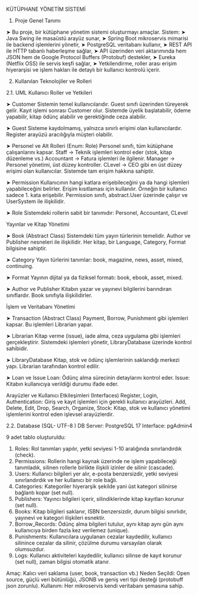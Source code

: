 KÜTÜPHANE YÖNETİM SİSTEMİ

1. Proje Genel Tanımı

➤ Bu proje, bir kütüphane yönetim sistemi oluşturmayı amaçlar. Sistem:
➤ Java Swing ile masaüstü arayüz sunar,
➤ Spring Boot mikroservis mimarisi ile backend işlemlerini yönetir,
➤ PostgreSQL veritabanı kullanır,
➤ REST API ile HTTP tabanlı haberleşme sağlar,
➤ API üzerinden veri aktarımında hem JSON hem de Google Protocol Buffers (Protobuf) destekler,
➤ Eureka (Netflix OSS) ile servis keşfi sağlar,
➤ Yetkilendirme, roller arası erişim hiyerarşisi ve işlem hakları ile detaylı bir kullanıcı kontrolü içerir.

2. Kullanılan Teknolojiler ve Rolleri

2.1. UML
Kullanıcı Roller ve Yetkileri

➤ Customer
Sistemin temel kullanıcılarıdır.
Guest sınıfı üzerinden türeyerek gelir.
Kayıt işlemi sonrası Customer olur.
Sistemde üyelik başlatabilir, ödeme yapabilir, kitap ödünç alabilir ve gerektiğinde ceza alabilir.

➤ Guest
Sisteme kaydolmamış, yalnızca sınırlı erişimi olan kullanıcılardır.
Register arayüzü aracılığıyla müşteri olabilir.

➤ Personel ve Alt Rolleri (Enum: Role)
Personel sınıfı, tüm kütüphane çalışanlarını kapsar.
Staff → Teknik işlemleri kontrol eder (stok, kitap düzenleme vs.)
Accountant → Fatura işlemleri ile ilgilenir.
Manager → Personel yönetimi, üst düzey kontroller.
CLevel → CEO gibi en üst düzey erişimi olan kullanıcılar. Sistemde tam erişim hakkına sahiptir.

➤ Permission
Kullanıcının hangi katlara erişebileceğini ya da hangi işlemleri yapabileceğini belirler.
Erişim kısıtlaması için kullanılır. Örneğin bir kullanıcı sadece 1. kata erişebilir.
Permission sınıfı, abstract.User üzerinde çalışır ve UserSystem ile ilişkilidir.

➤ Role
Sistemdeki rollerin sabit bir tanımıdır: Personel, Accountant, CLevel

Yayınlar ve Kitap Yönetimi

➤ Book (Abstract Class)
Sistemdeki tüm yayın türlerinin temelidir.
Author ve Publisher nesneleri ile ilişkilidir.
Her kitap, bir Language, Category, Format bilgisine sahiptir.

➤ Category
Yayın türlerini tanımlar: book, magazine, news, asset, mixed, continuing.

➤ Format
Yayının dijital ya da fiziksel formatı: book, ebook, asset, mixed.

➤ Author ve Publisher
Kitabın yazar ve yayınevi bilgilerini barındıran sınıflardır.
Book sınıfıyla ilişkilidirler.
 
İşlem ve Veritabanı Yönetimi

➤ Transaction (Abstract Class)
Payment, Borrow, Punishment gibi işlemleri kapsar.
Bu işlemleri Librarian yapar.

➤ Librarian
Kitap verme (issue), iade alma, ceza uygulama gibi işlemleri gerçekleştirir.
Sistemdeki işlemleri yönetir, LibraryDatabase üzerinde kontrol sahibidir.

➤ LibraryDatabase
Kitap, stok ve ödünç işlemlerinin saklandığı merkezi yapı.
Librarian tarafından kontrol edilir.

➤ Loan ve Issue
Loan: Ödünç alma sürecinin detaylarını kontrol eder.
Issue: Kitabın kullanıcıya verildiği durumu ifade eder.
 
Arayüzler ve Kullanıcı Etkileşimleri (Interfaces)
Register, Login, Authentication: Giriş ve kayıt işlemleri için gerekli kullanıcı arayüzleri.
Add, Delete, Edit, Drop, Search, Organize, Stock: Kitap, stok ve kullanıcı yönetimi işlemlerini kontrol eden işlevsel arayüzlerdir.


2.2. Database (SQL- UTF-8 )
DB Server: PostgreSQL 17
Interface: pgAdmin4

9 adet tablo oluşturuldu:
1. Roles: Rol tanımları yapılır, yetki seviyesi 1-10 aralığında sınırlandırdık (check).
2. Permissions: Rollerin hangi kaynak üzerinde ne işlem yapabileceği tanımladık, silinen rollerle birlikte ilişkili izinler de silinir (cascade).
3. Users: Kullanıcı bilgileri yer alır, e-posta benzersizdir, yetki seviyesi sınırlandırdık ve her kullanıcı bir role bağlı.
4. Categories: Kategoriler hiyerarşik şekilde yani üst kategori silinirse bağlantı kopar (set null).
5. Publishers: Yayıncı bilgileri içerir, silindiklerinde kitap kayıtları korunur (set null).
6. Books: Kitap bilgileri saklanır, ISBN benzersizdir, durum bilgisi sınırlıdır, yayınevi ve kategori ilişkileri esnektir.
7. Borrow_Records: Ödünç alma bilgileri tutulur, aynı kitap aynı gün aynı kullanıcıya birden fazla kez verilemez (unique).
8. Punishments: Kullanıcılara uygulanan cezalar kaydedilir, kullanıcı silinince cezalar da silinir, çözülme durumu varsayılan olarak olumsuzdur.
9. Logs: Kullanıcı aktiviteleri kaydedilir, kullanıcı silinse de kayıt korunur (set null), zaman bilgisi otomatik atanır.

Amaç: Kalıcı veri saklama (user, book, transaction vb.)
Neden Seçildi: Open source, güçlü veri bütünlüğü, JSONB ve geniş veri tipi desteği (protobuff json zorunlu).
Kullanım: Her mikroservis kendi veritabanı şemasına sahip.
